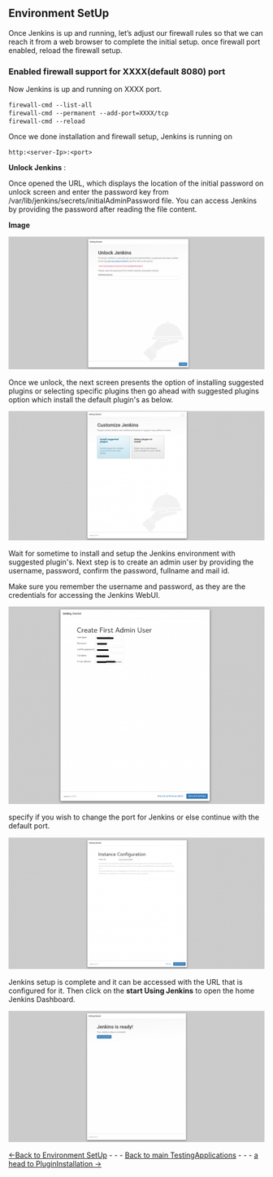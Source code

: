 ## Environment SetUp
Once Jenkins is up and running, let’s adjust our firewall rules so that we can reach it from a web browser to complete the initial setup. once firewall port enabled, reload the firewall setup.

### Enabled firewall support for XXXX(default 8080) port

Now Jenkins is up and running on XXXX port.

    firewall-cmd --list-all
    firewall-cmd --permanent --add-port=XXXX/tcp 
    firewall-cmd --reload


Once we done installation and firewall setup, Jenkins is running on  
    
    http:<server-Ip>:<port>

**Unlock Jenkins** :

Once opened the URL, which displays the location of the initial password on unlock screen and enter the password key from /var/lib/jenkins/secrets/initialAdminPassword file. You can access Jenkins by providing the password after reading the file content.

**Image**

![UnlockImage](./Images/UnlockPage.png)

Once we unlock, the next screen presents the option of installing suggested plugins or selecting specific plugins then go ahead with suggested plugins option which install the default plugin's as below.

![SuggestedPlugins](./Images/suggestedplaugins.png)

Wait for sometime to install and setup the Jenkins environment with suggested plugin's. 
Next step is to create an admin user by providing the username, password, confirm the password, fullname and mail id. 

Make sure you remember the username and password, as they are the credentials for accessing the Jenkins WebUI. 

![adminusercreation](./Images/adminuser.png)

specify if you wish to change the port for Jenkins or else continue with the default port. 

![configuration](./Images/instanceconfiguration.png)
 
Jenkins setup is complete and it can be accessed with the URL that is configured for it. Then click on the **start Using Jenkins** to open the home Jenkins Dashboard. 

![jenkinsready](Images/jenkinsready.png)

[<-Back to Environment SetUp](./EnvironmentSetup.md) - - - [Back to main TestingApplications](../../../TestingApplications.md) - - - [a head to PluginInstallation ->](./PluginInstallation.md)